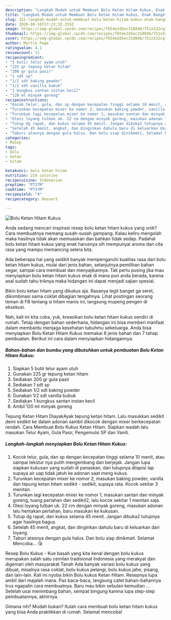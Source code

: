 ```yaml
---
description: "Langkah Mudah untuk Membuat Bolu Ketan Hitam Kukus, Enak Banget"
title: "Langkah Mudah untuk Membuat Bolu Ketan Hitam Kukus, Enak Banget"
slug: 321-langkah-mudah-untuk-membuat-bolu-ketan-hitam-kukus-enak-banget
date: 2020-08-16T17:23:33.255Z
image: https://img-global.cpcdn.com/recipes/f654e2d5ec318846/751x532cq70/bolu-ketan-hitam-kukus-foto-resep-utama.jpg
thumbnail: https://img-global.cpcdn.com/recipes/f654e2d5ec318846/751x532cq70/bolu-ketan-hitam-kukus-foto-resep-utama.jpg
cover: https://img-global.cpcdn.com/recipes/f654e2d5ec318846/751x532cq70/bolu-ketan-hitam-kukus-foto-resep-utama.jpg
author: Myrtle Page
ratingvalue: 4.1
reviewcount: 11
recipeingredient:
- "5 butir telur ayam utuh"
- "225 gr tepung ketan hitam"
- "200 gr gula pasir"
- "1 sdt sp"
- "1/2 sdt baking powder"
- "1/2 sdt vanilla bubuk"
- "1 bungkus santan instan kecil"
- "120 ml minyak goreng"
recipeinstructions:
- "Kocok telur, gula, dan sp dengan kecepatan tinggi selama 10 menit, atau sampai tekstur nya putih mengembang dan berjejak. Jangan lupa siapkan kukusan yang sudah di panaskan, dan tutupnya dilapisi lap supaya air uap tidak jatuh ke adonan saat meng kukus."
- "Turunkan kecepatan mixer ke nomor 2, masukan baking powder, vanilla dan tepung ketan hitam sedikit - sedikit, supaya rata. Kocok sekitar 3 menitan."
- "Turunkan lagi kecepatan mixer ke nomor 1, masukan santan dan minyak goreng, tuang perlahan dan sedikit2, lalu kocok sekitar 1 menitan saja."
- "Olesi loyang tulban uk. 22 cm dengan minyak goreng, masukan adonan lalu hentakan perlahan, baru masukan ke kukusan."
- "Tutup dg rapat, dan kukus selama 45 menit. Jangan dibuka2 tutupnya agar hasilnya bagus."
- "Setelah 45 menit, angkat, dan dinginkan dahulu baru di keluarkan dari loyang."
- "Taburi atasnya dengan gula halus. Dan bolu siap dinikmati. Selamat Mencoba... 😘"
categories:
- Resep
tags:
- bolu
- ketan
- hitam

katakunci: bolu ketan hitam 
nutrition: 219 calories
recipecuisine: Indonesian
preptime: "PT27M"
cooktime: "PT37M"
recipeyield: "4"
recipecategory: Dessert

---
```



![Bolu Ketan Hitam Kukus](https://img-global.cpcdn.com/recipes/f654e2d5ec318846/751x532cq70/bolu-ketan-hitam-kukus-foto-resep-utama.jpg)

Anda sedang mencari inspirasi resep bolu ketan hitam kukus yang unik? Cara membuatnya memang susah-susah gampang. Kalau keliru mengolah maka hasilnya tidak akan memuaskan dan bahkan tidak sedap. Padahal bolu ketan hitam kukus yang enak harusnya sih mempunyai aroma dan cita rasa yang mampu memancing selera kita.

Ada beberapa hal yang sedikit banyak mempengaruhi kualitas rasa dari bolu ketan hitam kukus, mulai dari jenis bahan, selanjutnya pemilihan bahan segar, sampai cara membuat dan menyajikannya. Tak perlu pusing jika mau menyiapkan bolu ketan hitam kukus enak di mana pun anda berada, karena asal sudah tahu triknya maka hidangan ini dapat menjadi sajian spesial.

Bikin bolu ketan hitam yang dikukus aja. Rasanya legit banget ga seret, dikombinasi sama coklat dibagian tengahnya. Lihat postingan seorang teman di FB tentang si hitam manis ini, langsung mupeng pengen di eksekusi.


Nah, kali ini kita coba, yuk, kreasikan bolu ketan hitam kukus sendiri di rumah. Tetap dengan bahan sederhana, hidangan ini bisa memberi manfaat dalam membantu menjaga kesehatan tubuhmu sekeluarga. Anda bisa menyiapkan Bolu Ketan Hitam Kukus memakai 8 jenis bahan dan 7 tahap pembuatan. Berikut ini cara dalam menyiapkan hidangannya.

<!--inarticleads1-->

##### Bahan-bahan dan bumbu yang dibutuhkan untuk pembuatan Bolu Ketan Hitam Kukus:

1. Siapkan 5 butir telur ayam utuh
1. Gunakan 225 gr tepung ketan hitam
1. Sediakan 200 gr gula pasir
1. Sediakan 1 sdt sp
1. Sediakan 1/2 sdt baking powder
1. Gunakan 1/2 sdt vanilla bubuk
1. Sediakan 1 bungkus santan instan kecil
1. Ambil 120 ml minyak goreng


Tepung Ketan Hitam DiayakAyak tepung ketan hitam. Lalu masukkan sedikit demi sedikit ke dalam adonan sambil dikocok dengan mixer berkecepatan rendah. Cara Membuat Bolu Kukus Ketan Hitam. Siapkan wadah lalu masukan Telur Ayam, Gula Pasir, Pengemulsi SP dan Vanili. 

<!--inarticleads2-->

##### Langkah-langkah menyiapkan Bolu Ketan Hitam Kukus:

1. Kocok telur, gula, dan sp dengan kecepatan tinggi selama 10 menit, atau sampai tekstur nya putih mengembang dan berjejak. Jangan lupa siapkan kukusan yang sudah di panaskan, dan tutupnya dilapisi lap supaya air uap tidak jatuh ke adonan saat meng kukus.
1. Turunkan kecepatan mixer ke nomor 2, masukan baking powder, vanilla dan tepung ketan hitam sedikit - sedikit, supaya rata. Kocok sekitar 3 menitan.
1. Turunkan lagi kecepatan mixer ke nomor 1, masukan santan dan minyak goreng, tuang perlahan dan sedikit2, lalu kocok sekitar 1 menitan saja.
1. Olesi loyang tulban uk. 22 cm dengan minyak goreng, masukan adonan lalu hentakan perlahan, baru masukan ke kukusan.
1. Tutup dg rapat, dan kukus selama 45 menit. Jangan dibuka2 tutupnya agar hasilnya bagus.
1. Setelah 45 menit, angkat, dan dinginkan dahulu baru di keluarkan dari loyang.
1. Taburi atasnya dengan gula halus. Dan bolu siap dinikmati. Selamat Mencoba... 😘


Resep Bolu Kukus - Kue basah yang kita kenal dengan bolu kukus merupakan salah satu cemilan tradisional Indonesia yang merakyat dan digemari oleh masyarakat Tanah Ada banyak variasi bolu kukus yang dibuat, misalnya rasa coklat, bolu kukus pelangi, bolu kukus jahe, pisang, dan lain-lain. Kali ini nyoba bikin Bolu kukus Ketan Hitam. Resepnya lupa ambil dari majalah mana. Pas baca-baca, langsung catet bahan-bahannya trus ngapalin cara membuatnya. Baru mau bikin sebulan kemudian … Setelah usai menimbang bahan, sempat bingung karena lupa step-step pembuatannya, akhirnya. 

Gimana nih? Mudah bukan? Itulah cara membuat bolu ketan hitam kukus yang bisa Anda praktikkan di rumah. Selamat mencoba!
